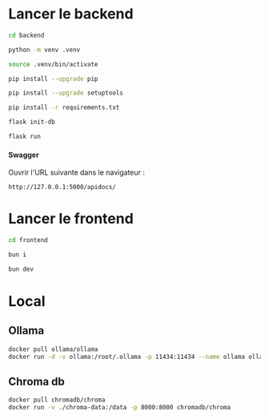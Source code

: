 # Lancer le backend

```bash
cd backend
```

```bash
python -m venv .venv
```

```bash
source .venv/bin/activate
```

```bash
pip install --upgrade pip
```

```bash
pip install --upgrade setuptools
```

```bash
pip install -r requirements.txt
```

```bash
flask init-db
```

```bash
flask run
```

#### Swagger

Ouvrir l'URL suivante dans le navigateur :

```
http://127.0.0.1:5000/apidocs/
```


# Lancer le frontend

```bash
cd frontend
```

```bash
bun i
```


```bash
bun dev
```


# Local 
## Ollama
```bash
docker pull ollama/ollama
docker run -d -v ollama:/root/.ollama -p 11434:11434 --name ollama ollama/ollama
```
## Chroma db 
```bash
docker pull chromadb/chroma
docker run -v ./chroma-data:/data -p 8000:8000 chromadb/chroma
```
